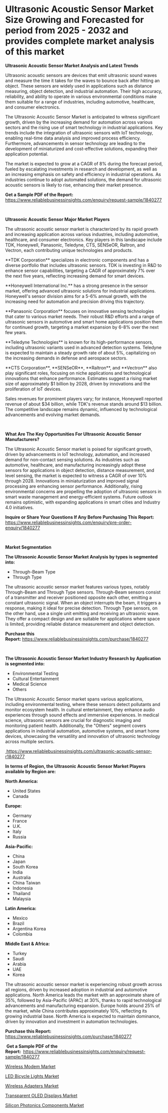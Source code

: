 <p><h1>Ultrasonic Acoustic Sensor Market Size Growing and Forecasted for period from 2025 - 2032 and provides complete market analysis of this market</h1></p><p><strong>Ultrasonic Acoustic Sensor Market Analysis and Latest Trends</strong></p>
<p><p>Ultrasonic acoustic sensors are devices that emit ultrasonic sound waves and measure the time it takes for the waves to bounce back after hitting an object. These sensors are widely used in applications such as distance measuring, object detection, and industrial automation. Their high accuracy, reliability, and ability to operate in various environmental conditions make them suitable for a range of industries, including automotive, healthcare, and consumer electronics.</p><p>The Ultrasonic Acoustic Sensor Market is anticipated to witness significant growth, driven by the increasing demand for automation across various sectors and the rising use of smart technology in industrial applications. Key trends include the integration of ultrasonic sensors with IoT technology, enabling real-time data analysis and improved process efficiency. Furthermore, advancements in sensor technology are leading to the development of miniaturized and cost-effective solutions, expanding their application potential.</p><p>The market is expected to grow at a CAGR of 8% during the forecast period, fueled by escalating investments in research and development, as well as an increasing emphasis on safety and efficiency in industrial operations. As industries continue to adopt automated solutions, the demand for ultrasonic acoustic sensors is likely to rise, enhancing their market presence.</p></p>
<p><strong>Get a Sample PDF of the Report:&nbsp;</strong> <a href="https://www.reliablebusinessinsights.com/enquiry/request-sample/1840277?utm_campaign=1877&utm_medium=2&utm_source=Github&utm_content=ia&utm_term=06042025&utm_id=ultrasonic-acoustic-sensor">https://www.reliablebusinessinsights.com/enquiry/request-sample/1840277</a></p>
<p>&nbsp;</p>
<p><strong>Ultrasonic Acoustic Sensor Major Market Players</strong></p>
<p><p>The ultrasonic acoustic sensor market is characterized by its rapid growth and increasing application across various industries, including automotive, healthcare, and consumer electronics. Key players in this landscape include TDK, Honeywell, Panasonic, Teledyne, CTS, SENSeOR, Raltron, and Vectron, each contributing unique technologies and products.</p><p>**TDK Corporation** specializes in electronic components and has a diverse portfolio that includes ultrasonic sensors. TDK is investing in R&D to enhance sensor capabilities, targeting a CAGR of approximately 7% over the next five years, reflecting increasing demand for smart devices.</p><p>**Honeywell International Inc.** has a strong presence in the sensor market, offering advanced ultrasonic solutions for industrial applications. Honeywell's sensor division aims for a 5-6% annual growth, with the increasing need for automation and precision driving this trajectory.</p><p>**Panasonic Corporation** focuses on innovative sensing technologies that cater to various market needs. Their robust R&D efforts and a range of ultrasonic sensors in automotive and smart home applications position them for continued growth, targeting a market expansion by 6-8% over the next few years.</p><p>**Teledyne Technologies** is known for its high-performance sensors, including ultrasonic variants used in advanced detection systems. Teledyne is expected to maintain a steady growth rate of about 5%, capitalizing on the increasing demands in defense and aerospace sectors.</p><p>**CTS Corporation**, **SENSeOR**, **Raltron**, and **Vectron** also play significant roles, focusing on niche applications and technological innovations that enhance performance. Estimates suggest a rising market size of approximately $1 billion by 2028, driven by innovations and the proliferation of IoT devices.</p><p>Sales revenues for prominent players vary; for instance, Honeywell reported revenue of about $34 billion, while TDK's revenue stands around $13 billion. The competitive landscape remains dynamic, influenced by technological advancements and evolving market demands.</p></p>
<p>&nbsp;</p>
<p><strong>What Are The Key Opportunities For Ultrasonic Acoustic Sensor Manufacturers?</strong></p>
<p><p>The Ultrasonic Acoustic Sensor market is poised for significant growth, driven by advancements in IoT technology, automation, and increased demand for non-contact sensing solutions. As industries such as automotive, healthcare, and manufacturing increasingly adopt these sensors for applications in object detection, distance measurement, and level sensing, the market is expected to witness a CAGR of over 10% through 2028. Innovations in miniaturization and improved signal processing are enhancing sensor performance. Additionally, rising environmental concerns are propelling the adoption of ultrasonic sensors in smart waste management and energy-efficient systems. Future outlook remains optimistic, with expanding applications in smart cities and Industry 4.0 initiatives.</p></p>
<p><strong>Inquire or Share Your Questions If Any Before Purchasing This Report:</strong> <a href="https://www.reliablebusinessinsights.com/enquiry/pre-order-enquiry/1840277?utm_campaign=1877&utm_medium=2&utm_source=Github&utm_content=ia&utm_term=06042025&utm_id=ultrasonic-acoustic-sensor">https://www.reliablebusinessinsights.com/enquiry/pre-order-enquiry/1840277</a></p>
<p>&nbsp;</p>
<p><strong>Market Segmentation</strong></p>
<p><strong>The Ultrasonic Acoustic Sensor Market Analysis by types is segmented into:</strong></p>
<p><ul><li>Through-Beam Type</li><li>Through Type</li></ul></p>
<p><p>The ultrasonic acoustic sensor market features various types, notably Through-Beam and Through Type sensors. Through-Beam sensors consist of a transmitter and receiver positioned opposite each other, emitting a constant ultrasonic signal. When an object interrupts the beam, it triggers a response, making it ideal for precise detection. Through Type sensors, on the other hand, use a single unit emitting and receiving an ultrasonic wave. They offer a compact design and are suitable for applications where space is limited, providing reliable distance measurement and object detection.</p></p>
<p><strong>Purchase this Report:&nbsp;</strong><a href="https://www.reliablebusinessinsights.com/purchase/1840277?utm_campaign=1877&utm_medium=2&utm_source=Github&utm_content=ia&utm_term=06042025&utm_id=ultrasonic-acoustic-sensor">https://www.reliablebusinessinsights.com/purchase/1840277</a></p>
<p>&nbsp;</p>
<p><strong>The Ultrasonic Acoustic Sensor Market Industry Research by Application is segmented into:</strong></p>
<p><ul><li>Environmental Testing</li><li>Cultural Entertainment</li><li>Medical Science</li><li>Others</li></ul></p>
<p><p>The Ultrasonic Acoustic Sensor market spans various applications, including environmental testing, where these sensors detect pollutants and monitor ecosystem health. In cultural entertainment, they enhance audio experiences through sound effects and immersive experiences. In medical science, ultrasonic sensors are crucial for diagnostic imaging and monitoring patient health. Additionally, the "Others" segment covers applications in industrial automation, automotive systems, and smart home devices, showcasing the versatility and innovation of ultrasonic technology across multiple sectors.</p></p>
<p><a href="https://www.reliablebusinessinsights.com/ultrasonic-acoustic-sensor-r1840277?utm_campaign=1877&utm_medium=2&utm_source=Github&utm_content=ia&utm_term=06042025&utm_id=ultrasonic-acoustic-sensor">&nbsp;https://www.reliablebusinessinsights.com/ultrasonic-acoustic-sensor-r1840277</a></p>
<p><strong>In terms of Region, the Ultrasonic Acoustic Sensor Market Players available by Region are:</strong></p>
<p>
    <p> <strong> North America: </strong>
        <ul>
            <li>United States</li>
            <li>Canada</li>
        </ul>
        </p> 
    <p> <strong> Europe: </strong>
        <ul>
            <li>Germany</li>
            <li>France</li>
            <li>U.K.</li>
            <li>Italy</li>
            <li>Russia</li>
        </ul>
        </p> 
    <p> <strong> Asia-Pacific: </strong>
        <ul>
            <li>China</li>
            <li>Japan</li>
            <li>South Korea</li>
            <li>India</li>
            <li>Australia</li>
            <li>China Taiwan</li>
            <li>Indonesia</li>
            <li>Thailand</li>
            <li>Malaysia</li>
        </ul>
        </p> 
    <p> <strong> Latin America: </strong>
        <ul>
            <li>Mexico</li>
            <li>Brazil</li>
            <li>Argentina Korea</li>
            <li>Colombia</li>
        </ul>
        </p> 
    <p> <strong> Middle East & Africa: </strong>
        <ul>
            <li>Turkey</li>
            <li>Saudi</li>
            <li>Arabia</li>
            <li>UAE</li>
            <li>Korea</li>
        </ul>
    </p>
    </p>
<p><p>The ultrasonic acoustic sensor market is experiencing robust growth across all regions, driven by increased adoption in industrial and automotive applications. North America leads the market with an approximate share of 35%, followed by Asia-Pacific (APAC) at 30%, thanks to rapid technological advancements and manufacturing expansion. Europe holds around 25% of the market, while China contributes approximately 10%, reflecting its growing industrial base. North America is expected to maintain dominance, driven by innovation and investment in automation technologies.</p></p>
<p><strong>Purchase this Report: </strong><a href="https://www.reliablebusinessinsights.com/purchase/1840277?utm_campaign=1877&utm_medium=2&utm_source=Github&utm_content=ia&utm_term=06042025&utm_id=ultrasonic-acoustic-sensor">https://www.reliablebusinessinsights.com/purchase/1840277</a></p>
<p>&nbsp;<strong>Get a Sample PDF of the Report:&nbsp;&nbsp;</strong><a href="https://www.reliablebusinessinsights.com/enquiry/request-sample/1840277?utm_campaign=1877&utm_medium=2&utm_source=Github&utm_content=ia&utm_term=06042025&utm_id=ultrasonic-acoustic-sensor">https://www.reliablebusinessinsights.com/enquiry/request-sample/1840277</a></p>
<p><strong></strong></p>
<p><p><a href="https://github.com/swaftaenglem/Market-Research-Report-List-1/blob/main/wireless-modem-market.md?utm_campaign=1877&utm_medium=2&utm_source=Github&utm_content=ia&utm_term=06042025&utm_id=ultrasonic-acoustic-sensor">Wireless Modem Market</a></p><p><a href="https://github.com/laveeasaadrh/Market-Research-Report-List-1/blob/main/led-bicycle-lights-market.md?utm_campaign=1877&utm_medium=2&utm_source=Github&utm_content=ia&utm_term=06042025&utm_id=ultrasonic-acoustic-sensor">LED Bicycle Lights Market</a></p><p><a href="https://github.com/gassmkalay/Market-Research-Report-List-1/blob/main/wireless-adapters-market.md?utm_campaign=1877&utm_medium=2&utm_source=Github&utm_content=ia&utm_term=06042025&utm_id=ultrasonic-acoustic-sensor">Wireless Adapters Market</a></p><p><a href="https://github.com/blauetrelawz/Market-Research-Report-List-1/blob/main/transparent-oled-displays-market.md?utm_campaign=1877&utm_medium=2&utm_source=Github&utm_content=ia&utm_term=06042025&utm_id=ultrasonic-acoustic-sensor">Transparent OLED Displays Market</a></p><p><a href="https://github.com/bichukapac/Market-Research-Report-List-1/blob/main/silicon-photonics-components-market.md?utm_campaign=1877&utm_medium=2&utm_source=Github&utm_content=ia&utm_term=06042025&utm_id=ultrasonic-acoustic-sensor">Silicon Photonics Components Market</a></p></p>